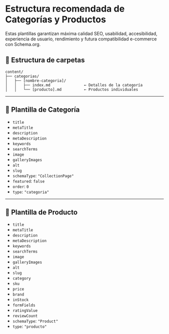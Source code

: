 # Estructura recomendada de Categorías y Productos

Estas plantillas garantizan máxima calidad SEO, usabilidad, accesibilidad, experiencia de usuario, rendimiento y futura compatibilidad e-commerce con Schema.org.

## 📂 Estructura de carpetas

```
content/
├── categorias/
│   ├── [nombre-categoria]/
│   │   ├── index.md               ← Detalles de la categoría
│   │   └── [producto].md          ← Productos individuales
```

---

## 🧩 Plantilla de Categoría

- `title`
- `metaTitle`
- `description`
- `metaDescription`
- `keywords`
- `searchTerms`
- `image`
- `galleryImages`
- `alt`
- `slug`
- `schemaType`: `"CollectionPage"`
- `featured`: `false`
- `order`: `0`
- `type`: `"categoria"`

---

## 🧩 Plantilla de Producto

- `title`
- `metaTitle`
- `description`
- `metaDescription`
- `keywords`
- `searchTerms`
- `image`
- `galleryImages`
- `alt`
- `slug`
- `category`
- `sku`
- `price`
- `brand`
- `inStock`
- `formFields`
- `ratingValue`
- `reviewCount`
- `schemaType`: `"Product"`
- `type`: `"producto"`